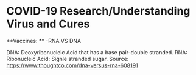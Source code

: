 # COVID-19 Research/Understanding Virus and Cures

**Vaccines: **
  -RNA VS DNA

DNA: Deoxyribonucleic Acid that has a base pair-double stranded.
RNA: Ribonucleic Acid: Signle stranded sugar. 
Source: https://www.thoughtco.com/dna-versus-rna-608191
